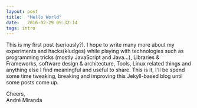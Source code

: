 ```yaml
---
layout: post
title:  "Hello World"
date:   2016-02-29 09:32:14
tags: intro
---
```

This is my first post (seriously?). I hope to write many more about my experiments and hacks(kludges)
while playing with technologies such as programming tricks (mostly JavaScript and Java...),  Libraries & Frameworks, software design & architecture, Tools, Linux related things and anything else I find meaningful and useful to share.
This is it, I'll be spend some time tweaking, breaking and improving this Jekyll-based blog until some posts come up.

Cheers,<br>
André Miranda
